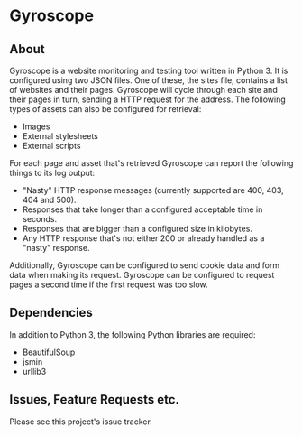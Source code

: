# Gyroscope

## About 
Gyroscope is a website monitoring and testing tool written in Python 3. It is
configured using two JSON files. One of these, the sites file, contains a list of websites and their pages. Gyroscope 
will cycle through each site and their pages in turn, sending a HTTP request for the address. The following types of 
assets can also be configured for retrieval:

- Images
- External stylesheets
- External scripts

For each page and asset that's retrieved Gyroscope can report the following things to its log output:

- "Nasty" HTTP response messages (currently supported are 400, 403, 404 and 500).
- Responses that take longer than a configured acceptable time in seconds.
- Responses that are bigger than a configured size in kilobytes.
- Any HTTP response that's not either 200 or already handled as a "nasty" response.

Additionally, Gyroscope can be configured to send cookie data and form data when making its request. Gyroscope can be 
configured to request pages a second time if the first request was too slow.

## Dependencies
In addition to Python 3, the following Python libraries are required:

- BeautifulSoup
- jsmin
- urllib3

## Issues, Feature Requests etc.

Please see this project's issue tracker.